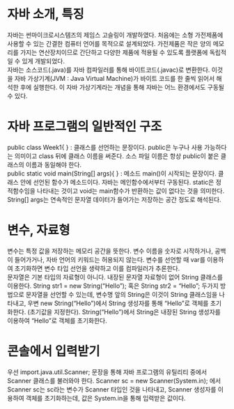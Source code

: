  # 자바 소개, 특징
 자바는 썬마이크로시스템즈의 제임스 고슬링이 개발하였다. 처음에는 소형 가전제품에 사용할 수 있는 간결한 컴퓨터 언어를 목적으로 설계되었다. 가전제품은 작은 양의 메모리를 가지는 연산장치이므로 간단하고 다양한 제품에 적용될 수 있도록 플랫폼에 독립적일 수 있게 개발되었다.<br>
 자바는 소스코드(.java)를 자바 컴파일러를 통해 바이트코드(.javac)로 변환한다. 이것을 자바 가상기계(JVM : Java Virtual Machine)가 바이트 코드를 한 줄씩 읽어서 해석한 후에 실행한다. 이 자바 가상기계라는 개념을 통해 자바는 어느 환경에서도 구동될 수 있다.
 # 자바 프로그램의 일반적인 구조
 public class Week1{ } : 클래스를 선언하는 문장이다. public은 누구나 사용 가능하다는 의미이고 class 뒤에 클래스 이름을 써준다. 소스 파일 이름은 항상 public이 붙은 클래스의 이름과 동일해야 한다. <br>
 public static void main(String[] args){ } : 메소드 main()이 시작되는 문장이다. 클래스 안에 선언된 함수가 메소드이다. 자바는 메인함수에서부터 구동된다. static은 정적함수임을 나타내는 것이고 void는 main함수가 반환하는 값이 없다는 것을 의미한다. String[] args는 연속적인 문자열 데이터가 들어가는 저장하는 공간 정도로 해석된다.
 # 변수, 자료형
 변수는 특정 값을 저장하는 메모리 공간을 뜻한다. 변수 이름을 숫자로 시작하거나, 공백이 들어가거나, 자바 언어의 키워드는 허용되지 않는다. 변수를 선언할 때 var를 이용하여 초기화하면 변수 타입 선언을 생략하고 이를 컴파일러가 추론한다. <br>
 문자열은 기본 타입의 자료형이 아니다. 내장된 문자열 자료형이 없어 String 클래스를 이용한다. String str1 = new String(“Hello”); 혹은 String str2 = “Hello”; 두가지 방법으로 문자열을 선언할 수 있는데, 변수명 앞의 String은 이것이 String 클래스임을 나타내고, 우변 new String(“Hello”)에서 String 생성자를 통해 “Hello”로 객체를 초기화한다. (초기값을 지정한다). String(“Hello”)에서 String은 내장된 String 생성자를 이용하여 “Hello”로 객체를 초기화한다.
 # 콘솔에서 입력받기
 우선 import.java.util.Scanner; 문장을 통해 자바 프로그램의 유틸리티 중에서 Scanner 클래스를 불러와야 한다. Scanner sc = new Scanner(System.in); 에서 Scanner sc는 sc라는 변수가 Scanner 타입인 것을 나타내고, Scanner 생성자를 이용하여 객체를 초기화하는데, 값은 System.in을 통해 입력받은 값이다.
